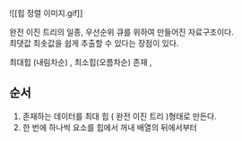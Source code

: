 ![[힙 정렬 이미지.gif]]

완전 이진 트리의 일종, 우선순위 큐를 위하여 만들어진 자료구조이다.  
최댓값 최솟값을 쉽게 추출할 수 있다는 장점이 있다.  

최대힙 (내림차순) , 최소힙(오름차순) 존재 , 

## 순서
1. 존재하는 데이터를 최대 힙 ( 완전 이진 트리 )형태로 만든다.  
2. 한 번에 하나씩 요소를 힙에서 꺼내 배열의 뒤에서부터 